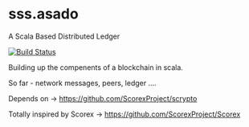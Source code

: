 # sss.asado
A Scala Based Distributed Ledger

[![Build Status](https://travis-ci.org/mcsherrylabs/sss.asado.svg?branch=master)](https://travis-ci.org/mcsherrylabs/sss.asado)

Building up the compenents of a blockchain in scala.

So far - network messages, peers, ledger .... 

Depends on -> https://github.com/ScorexProject/scrypto

Totally inspired by Scorex -> https://github.com/ScorexProject/Scorex
